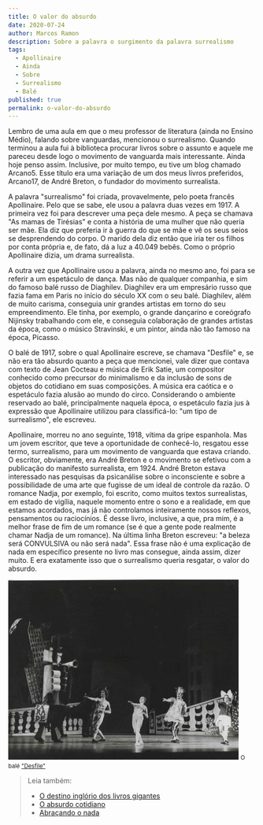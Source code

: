 ```yaml
---
title: O valor do absurdo
date: 2020-07-24
author: Marcos Ramon
description: Sobre a palavra o surgimento da palavra surrealismo
tags:
  - Apollinaire
  - Ainda
  - Sobre
  - Surrealismo
  - Balé
published: true
permalink: o-valor-do-absurdo
---
```

Lembro de uma aula em que o meu professor de literatura (ainda no Ensino Médio), falando sobre vanguardas, mencionou o surrealismo. Quando terminou a aula fui à biblioteca procurar livros sobre o assunto e aquele me pareceu desde logo o movimento de vanguarda mais interessante. Ainda hoje penso assim. Inclusive, por muito tempo, eu tive um blog chamado Arcano5. Esse título era uma variação de um dos meus livros preferidos, Arcano17, de André Breton, o fundador do movimento surrealista.

A palavra "surrealismo" foi criada, provavelmente, pelo poeta francês Apollinaire. Pelo que se sabe, ele usou a palavra duas vezes em 1917. A primeira vez foi para descrever uma peça dele mesmo. A peça se chamava "As mamas de Tirésias" e conta a história de uma mulher que não queria ser mãe. Ela diz que preferia ir à guerra do que se mãe e vê os seus seios se desprendendo do corpo. O marido dela diz então que iria ter os filhos por conta própria e, de fato, dá a luz a 40.049 bebês. Como o próprio Apollinaire dizia, um drama surrealista. 

A outra vez que Apollinaire usou a palavra, ainda no mesmo ano, foi para se referir a um espetáculo de dança. Mas não de qualquer companhia, e sim do famoso balé russo de Diaghilev. Diaghilev era um empresário russo que fazia fama em Paris no início do século XX com o seu balé. Diaghilev, além de muito carisma, conseguia unir grandes artistas em torno do seu empreendimento. Ele tinha, por exemplo, o grande dançarino e coreógrafo Nijinsky trabalhando com ele, e conseguia colaboração de grandes artistas da época, como o músico Stravinski, e um pintor, ainda não tão famoso na época, Picasso. 

O balé de 1917, sobre o qual Apollinaire escreve, se chamava "Desfile" e, se não era tão absurdo quanto a peça que mencionei, vale dizer que contava com texto de Jean Cocteau e música de Erik Satie, um compositor conhecido como precursor do minimalismo e da inclusão de sons de objetos do cotidiano em suas composições. A música era caótica e o espetáculo fazia alusão ao mundo do circo. Considerando o ambiente reservado ao balé, principalmente naquela época, o espetáculo fazia jus à expressão que Apollinaire utilizou para classificá-lo: "um tipo de surrealismo", ele escreveu.

Apollinaire, morreu no ano seguinte, 1918, vítima da gripe espanhola. Mas um jovem escritor, que teve a oportunidade de conhecê-lo, resgatou esse termo, surrealismo, para um movimento de vanguarda que estava criando. O escritor, obviamente, era André Breton e o movimento se efetivou com a publicação do manifesto surrealista, em 1924. André Breton estava interessado nas pesquisas da psicanálise sobre o inconsciente e sobre a possibilidade de uma arte que fugisse de um ideal de controle da razão. O romance Nadja, por exemplo, foi escrito, como muitos textos surrealistas, em estado de vigília, naquele momento entre o sono e a realidade, em que estamos acordados, mas já não controlamos inteiramente nossos reflexos, pensamentos ou raciocínios. É desse livro, inclusive, a que, pra mim, é a melhor frase de fim de um romance (se é que a gente pode realmente  chamar Nadja de um romance). Na última linha Breton escreveu: "a beleza será CONVULSIVA ou não será nada". Essa frase não é uma explicação de nada em específico presente no livro mas consegue, ainda assim, dizer muito. E era exatamente isso que o surrealismo queria resgatar, o valor do absurdo. 

<img src="/assets/img/parade.jpg">
<small> O balé <a href="https://en.wikipedia.org/wiki/Parade_(ballet)">"Desfile"</a></small>

> Leia também:
> - <a href="/o-destino-inglorio-dos-livros-gigantes">O destino inglório dos livros gigantes</a>
> - <a href="/o-absurdo-cotidiano">O absurdo cotidiano</a>
> - <a href="/abracando-o-nada">Abraçando o nada</a>
